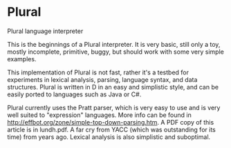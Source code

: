 # Plural
Plural language interpreter

This is the beginnings of a Plural interpreter.  It is very basic, still only a toy, mostly incomplete, primitive, buggy, but should work with some very simple examples.

This implementation of Plural is not fast, rather it's a testbed for experiments in lexical analysis, parsing, language syntax, and data structures.  Plural is written in D in an easy and simplistic style, and can be easily ported to languages such as Java or C#.

Plural currently uses the Pratt parser, which is very easy to use and is very well suited to "expression" languages.  More info can be found in http://effbot.org/zone/simple-top-down-parsing.htm.  A PDF copy of this article is in lundh.pdf.  A far cry from YACC (which was outstanding for its time) from years ago.  Lexical analysis is also simplistic and suboptimal.
